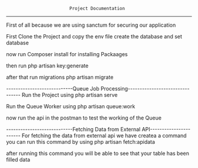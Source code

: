                             Project Documentation
---------------------------------------------------------------------------
First of all because we are using sanctum for securing our application 

First Clone the Project and copy the env file
create the database and set database 

now run Composer install for installing Packaages

then run
php artisan key:generate

after that run migrations
php artisan migrate

----------------------------Queue Job Processing--------------------------------
Run the Project using 
php artisan serve

Run the Queue Worker using
php artisan queue:work


now run the api in the postman to test the working of the Queue

----------------------------Fetching Data from External API-----------------------
For fetching the data from external api we have createa a command 
you can run this command by using
php artisan fetch:apidata

after running this command you will be able to see that your table has been filled data


